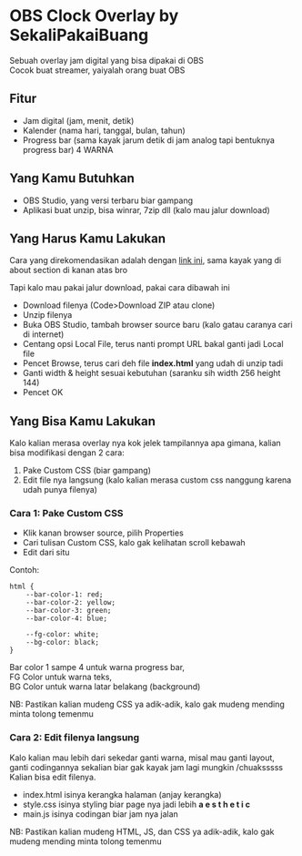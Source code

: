 # OBS Clock Overlay by SekaliPakaiBuang
Sebuah overlay jam digital yang bisa dipakai di OBS  
Cocok buat streamer, yaiyalah orang buat OBS
## Fitur
- Jam digital (jam, menit, detik)
- Kalender (nama hari, tanggal, bulan, tahun)
- Progress bar (sama kayak jarum detik di jam analog tapi bentuknya progress bar) 4 WARNA
## Yang Kamu Butuhkan
 - OBS Studio, yang versi terbaru biar gampang
 - Aplikasi buat unzip, bisa winrar, 7zip dll (kalo mau jalur download)
## Yang Harus Kamu Lakukan
Cara yang direkomendasikan adalah dengan [link ini](https://sekalipakaibuang.github.io/obs-clock-overlay/), sama kayak yang di about section di kanan atas bro

Tapi kalo mau pakai jalur download, pakai cara dibawah ini
 - Download filenya (Code>Download ZIP atau clone)
 - Unzip filenya
 - Buka OBS Studio, tambah browser source baru (kalo gatau caranya cari di internet)
 - Centang opsi Local File, terus nanti prompt URL bakal ganti jadi Local file
 - Pencet Browse, terus cari deh file **index.html** yang udah di unzip tadi
 - Ganti width & height sesuai kebutuhan (saranku sih width 256 height 144)
 - Pencet OK
## Yang Bisa Kamu Lakukan
Kalo kalian merasa overlay nya kok jelek tampilannya apa gimana, kalian bisa modifikasi dengan 2 cara:
1. Pake Custom CSS (biar gampang)
2. Edit file nya langsung (kalo kalian merasa custom css nanggung karena udah punya filenya)
### Cara 1: Pake Custom CSS
- Klik kanan browser source, pilih Properties
- Cari tulisan Custom CSS, kalo gak kelihatan scroll kebawah
- Edit dari situ

Contoh:

    html {
    	--bar-color-1: red;
    	--bar-color-2: yellow;
    	--bar-color-3: green;
    	--bar-color-4: blue;
    	
    	--fg-color: white;
    	--bg-color: black;
    }
Bar color 1 sampe 4 untuk warna progress bar,  
FG Color untuk warna teks,  
BG Color untuk warna latar belakang (background)

NB: Pastikan kalian mudeng CSS ya adik-adik, kalo gak mudeng mending minta tolong temenmu
### Cara 2: Edit filenya langsung
Kalo kalian mau lebih dari sekedar ganti warna, misal mau ganti layout,  
ganti codingannya sekalian biar gak kayak jam lagi mungkin /chuaksssss  
Kalian bisa edit filenya.

- index.html isinya kerangka halaman (anjay kerangka)
- style.css isinya styling biar page nya jadi lebih **a e s t h e t i c**
- main.js isinya codingan biar jam nya jalan

NB: Pastikan kalian mudeng HTML, JS, dan CSS ya adik-adik, kalo gak mudeng mending minta tolong temenmu
